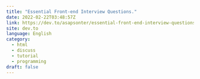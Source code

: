 ```yaml
---
title: "Essential Front-end Interview Questions."
date: 2022-02-22T03:48:57Z
link: https://dev.to/asapsonter/essential-front-end-interview-questions-p1g?utm_medium=RSS&utm_source=news.12bit.vn
site: dev.to
language: English
category:
  - html
  - discuss
  - tutorial
  - programming
draft: false
---
```

